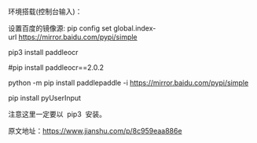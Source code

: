 环境搭载(控制台输入)：

设置百度的镜像源: pip config set global.index-url https://mirror.baidu.com/pypi/simple

pip3 install paddleocr

#pip install paddleocr==2.0.2

python -m pip install paddlepaddle -i https://mirror.baidu.com/pypi/simple

pip install pyUserInput

注意这里一定要以  pip3  安装。

原文地址：https://www.jianshu.com/p/8c959eaa886e
